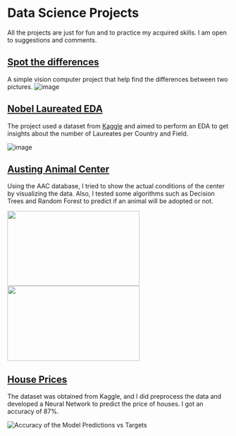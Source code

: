 # Data Science Projects

All the projects are just for fun and to practice my acquired skills. I am open to suggestions and comments.

## [Spot the differences](https://github.com/Sandritahm/DSProjects/blob/b3711e0cd6ef523251fc68a3a2c2e46cf2b73366/ComputerVisionProject/Readme.md)

A simple vision computer project that help find the differences between two pictures.
![image](https://user-images.githubusercontent.com/92321983/202827562-17334af5-bf6d-440e-a917-c61ccd91a7ea.png)

## [Nobel Laureated EDA](https://github.com/Sandritahm/DSProjects/blob/3831da7d0fdba760a7757161e7efd5d6c53200b3/Nobel%20Project/EDANobelLaureates.md)

The project used a dataset from [Kaggle](https://www.kaggle.com/datasets/gauravarora1091/nobel-laureates-from-1901-to-2022) and aimed to perform an EDA to get insights about the number of Laureates per Country and Field.

![image](https://user-images.githubusercontent.com/92321983/196235890-5c0e7dcf-0e4b-4cd0-8ae0-3c05486267e4.png)


## [Austing Animal Center](https://github.com/Sandritahm/DSProjects/blob/5619b1ce0402540b65bc5f589c83cc57777ec517/AustingAnimalCenter/AustingAnimalCenter.md)

Using the AAC database, I tried to show the actual conditions of the center by visualizing the data. Also, I tested some algorithms such as Decision Trees and Random Forest to predict if an animal will be adopted or not.

<img src="https://user-images.githubusercontent.com/92321983/186255556-d3e85241-aa28-4789-8aa0-3e86ecdc91a9.png" width="300" height="170"><img src="https://user-images.githubusercontent.com/92321983/186255569-b6573417-24c1-4e81-adbd-41bd4f9dd7fb.png" width="300" height="170">


## [House Prices](https://github.com/Sandritahm/DSProjects/blob/41f26a95c1d0d4ac7196c004a00132adfca38595/HousePriceProject/House_Price.md)

The dataset was obtained from Kaggle, and I did preprocess the data and developed a Neural Network to predict the price of houses. I got an accuracy of 87%.

![Accuracy of the Model Predictions vs Targets](https://user-images.githubusercontent.com/92321983/186260653-e5db9cfa-e576-45a8-9cc4-8f2afaf7f18f.png)
